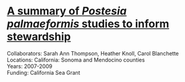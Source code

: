 # [A summary of *Postesia palmaeformis* studies to inform stewardship](https://phyllospadix.github.io/postelsia/)
Collaborators: Sarah Ann Thompson, Heather Knoll, Carol Blanchette 
Locations: California: Sonoma and Mendocino counties  
Years: 2007-2009  
Funding: California Sea Grant  
